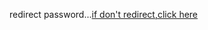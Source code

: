 <!DOCTYPE html>
<html>
  <head>
    <title>redirect</title>
    <meta charset="UTF-8">
    <script>
      location.href = 'Pass.html'
    </script>
  </head>
  <body>
    <p>redirect password...<a href="Pass.html">if don't redirect,click here</a></p>
  </body>
</html>
